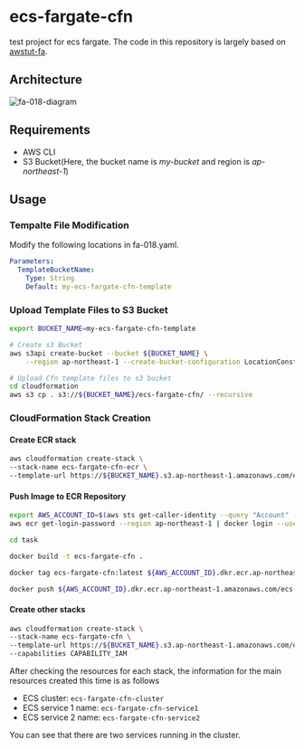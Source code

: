 # ecs-fargate-cfn
test project for ecs fargate. The code in this repository is largely based on [awstut-fa](https://github.com/awstut-an-r/awstut-fa/tree/main/018).

## Architecture

![fa-018-diagram](https://user-images.githubusercontent.com/84276199/190931404-d2cacdf3-98c6-4e7d-887b-91ede36de44e.png)

## Requirements

* AWS CLI
* S3 Bucket(Here, the bucket name is *my-bucket* and region is *ap-northeast-1*)

## Usage

### Tempalte File Modification

Modify the following locations in fa-018.yaml.

```yaml
Parameters:
  TemplateBucketName:
    Type: String
    Default: my-ecs-fargate-cfn-template
```

### Upload  Template Files to S3 Bucket

```bash
export BUCKET_NAME=my-ecs-fargate-cfn-template

# Create s3 Bucket
aws s3api create-bucket --bucket ${BUCKET_NAME} \
    --region ap-northeast-1 --create-bucket-configuration LocationConstraint=ap-northeast-1

# Upload Cfn template files to s3 bucket
cd cloudformation
aws s3 cp . s3://${BUCKET_NAME}/ecs-fargate-cfn/ --recursive
```

### CloudFormation Stack Creation

#### Create ECR stack

```bash
aws cloudformation create-stack \
--stack-name ecs-fargate-cfn-ecr \
--template-url https://${BUCKET_NAME}.s3.ap-northeast-1.amazonaws.com/ecs-fargate-cfn/ecr.yaml
```

#### Push Image to ECR Repository

```bash
export AWS_ACCOUNT_ID=$(aws sts get-caller-identity --query "Account" --output text)
aws ecr get-login-password --region ap-northeast-1 | docker login --username AWS --password-stdin ${AWS_ACCOUNT_ID}.dkr.ecr.ap-northeast-1.amazonaws.com

cd task

docker build -t ecs-fargate-cfn .

docker tag ecs-fargate-cfn:latest ${AWS_ACCOUNT_ID}.dkr.ecr.ap-northeast-1.amazonaws.com/ecs-fargate-cfn:latest

docker push ${AWS_ACCOUNT_ID}.dkr.ecr.ap-northeast-1.amazonaws.com/ecs-fargate-cfn:latest
```

#### Create other stacks

```bash
aws cloudformation create-stack \
--stack-name ecs-fargate-cfn \
--template-url https://${BUCKET_NAME}.s3.ap-northeast-1.amazonaws.com/ecs-fargate-cfn/main.yaml \
--capabilities CAPABILITY_IAM
```

After checking the resources for each stack, the information for the main resources created this time is as follows

- ECS cluster: `ecs-fargate-cfn-cluster`
- ECS service 1 name: `ecs-fargate-cfn-service1`
- ECS service 2 name: `ecs-fargate-cfn-service2`

You can see that there are two services running in the cluster.

